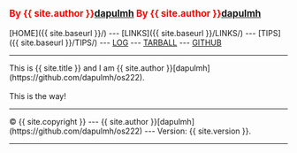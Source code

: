 ---
---
<span style="color:red; font-weight:bold; font-size:larger;">By {{ site.author }}[dapulmh](https://github.com/dapulmh/os222.git)</span>
<span style="color:red; font-weight:bold; font-size:larger;">By {{ site.author }}[dapulmh]()</span>
<br><br>
[HOME]({{ site.baseurl }}/) ---
[LINKS]({{ site.baseurl }}/LINKS/) ---
[TIPS]({{ site.baseurl }}/TIPS/) ---
[LOG](https://github.com/dapulmh/os222/blob/master/TXT/mylog.txt) ---
[TARBALL](SandBox/dapulmh.tar.xz) ---
[GITHUB](https://github.com/dapulmh/os222)
<br>
<hr>
This is {{ site.title }} and I am {{ site.author }}[dapulmh](https://github.com/dapulmh/os222).
<br><br>
This is the way!
<br>
<hr>
&copy; {{ site.copyright }} --- {{ site.author }}[dapulmh](https://github.com/dapulmh/os222) --- Version: {{ site.version }}.
<hr>
<br>
